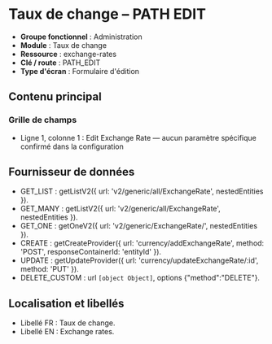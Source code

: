 # Taux de change – PATH EDIT

- **Groupe fonctionnel** : Administration
- **Module** : Taux de change
- **Ressource** : exchange-rates
- **Clé / route** : PATH_EDIT
- **Type d'écran** : Formulaire d'édition

## Contenu principal
### Grille de champs
- Ligne 1, colonne 1 : Edit Exchange Rate — aucun paramètre spécifique confirmé dans la configuration

## Fournisseur de données
- GET_LIST : getListV2({
  url: 'v2/generic/all/ExchangeRate',
  nestedEntities
}).
- GET_MANY : getListV2({
  url: 'v2/generic/all/ExchangeRate',
  nestedEntities
}).
- GET_ONE : getOneV2({
  url: 'v2/generic/ExchangeRate/',
  nestedEntities
}).
- CREATE : getCreateProvider({
  url: 'currency/addExchangeRate',
  method: 'POST',
  responseContainerId: 'entityId'
}).
- UPDATE : getUpdateProvider({
  url: 'currency/updateExchangeRate/:id',
  method: 'PUT'
}).
- DELETE_CUSTOM : url `[object Object]`, options {"method":"DELETE"}.

## Localisation et libellés
- Libellé FR : Taux de change.
- Libellé EN : Exchange rates.
